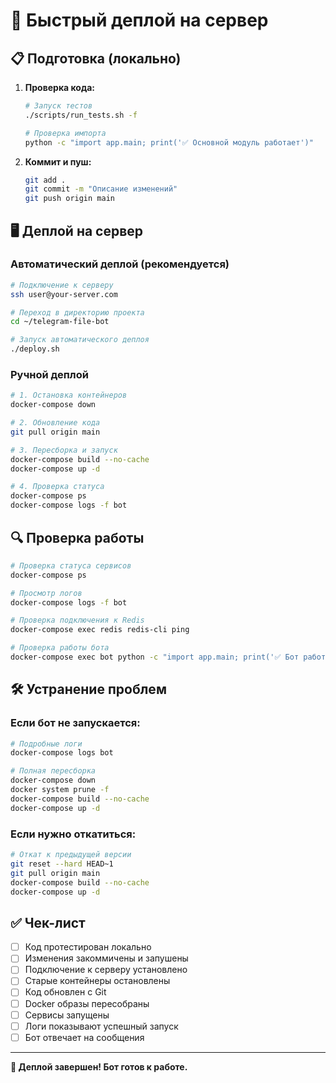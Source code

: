 # 🚀 Быстрый деплой на сервер

## 📋 Подготовка (локально)

1. **Проверка кода:**
   ```bash
   # Запуск тестов
   ./scripts/run_tests.sh -f
   
   # Проверка импорта
   python -c "import app.main; print('✅ Основной модуль работает')"
   ```

2. **Коммит и пуш:**
   ```bash
   git add .
   git commit -m "Описание изменений"
   git push origin main
   ```

## 🖥️ Деплой на сервер

### Автоматический деплой (рекомендуется)

```bash
# Подключение к серверу
ssh user@your-server.com

# Переход в директорию проекта
cd ~/telegram-file-bot

# Запуск автоматического деплоя
./deploy.sh
```

### Ручной деплой

```bash
# 1. Остановка контейнеров
docker-compose down

# 2. Обновление кода
git pull origin main

# 3. Пересборка и запуск
docker-compose build --no-cache
docker-compose up -d

# 4. Проверка статуса
docker-compose ps
docker-compose logs -f bot
```

## 🔍 Проверка работы

```bash
# Проверка статуса сервисов
docker-compose ps

# Просмотр логов
docker-compose logs -f bot

# Проверка подключения к Redis
docker-compose exec redis redis-cli ping

# Проверка работы бота
docker-compose exec bot python -c "import app.main; print('✅ Бот работает')"
```

## 🛠️ Устранение проблем

### Если бот не запускается:

```bash
# Подробные логи
docker-compose logs bot

# Полная пересборка
docker-compose down
docker system prune -f
docker-compose build --no-cache
docker-compose up -d
```

### Если нужно откатиться:

```bash
# Откат к предыдущей версии
git reset --hard HEAD~1
git pull origin main
docker-compose build --no-cache
docker-compose up -d
```

## ✅ Чек-лист

- [ ] Код протестирован локально
- [ ] Изменения закоммичены и запушены
- [ ] Подключение к серверу установлено
- [ ] Старые контейнеры остановлены
- [ ] Код обновлен с Git
- [ ] Docker образы пересобраны
- [ ] Сервисы запущены
- [ ] Логи показывают успешный запуск
- [ ] Бот отвечает на сообщения

---

**🎉 Деплой завершен! Бот готов к работе.** 